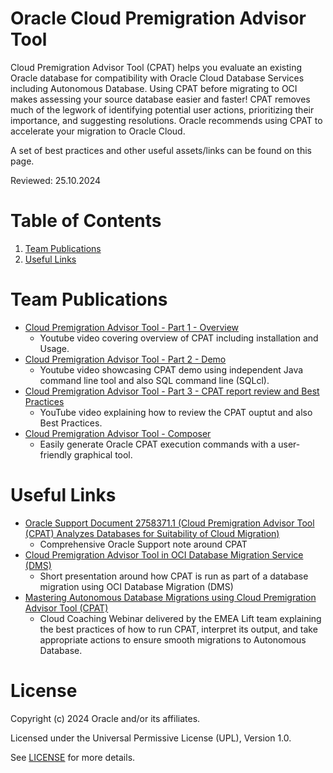 # Oracle Cloud Premigration Advisor Tool
 
Cloud Premigration Advisor Tool (CPAT) helps you evaluate an existing Oracle database for compatibility with Oracle Cloud Database Services including Autonomous Database. Using CPAT before migrating to OCI makes assessing your source database easier and faster!  CPAT removes much of the legwork of identifying potential user actions, prioritizing their importance, and suggesting resolutions. Oracle recommends using CPAT to accelerate your migration to Oracle Cloud.

A set of best practices and other useful assets/links can be found on this page.

Reviewed: 25.10.2024

# Table of Contents
 
1. [Team Publications](#team-publications)
2. [Useful Links](#useful-links)
 
# Team Publications
 
- [Cloud Premigration Advisor Tool - Part 1 - Overview ](https://youtu.be/sji8ZhvQn-w?feature=shared)
    - Youtube video covering overview of CPAT including installation and Usage.
- [Cloud Premigration Advisor Tool - Part 2 - Demo ](https://youtu.be/iDwgC7b_vA4?feature=shared)
    - Youtube video showcasing CPAT demo using independent Java command line tool and also SQL command line (SQLcl).
- [Cloud Premigration Advisor Tool - Part 3 - CPAT report review and Best Practices ](https://youtu.be/YYDPey-NYE8?feature=shared)
    - YouTube video explaining how to review the CPAT ouptut and also Best Practices.
- [Cloud Premigration Advisor Tool - Composer ](https://macsdata.com/oracle/cpat-composer)
    - Easily generate Oracle CPAT execution commands with a user-friendly graphical tool.

# Useful Links
- [Oracle Support Document 2758371.1 (Cloud Premigration Advisor Tool (CPAT) Analyzes Databases for Suitability of Cloud Migration)](https://support.oracle.com/epmos/faces/DocumentDisplay?id=2758371.1)
    - Comprehensive Oracle Support note around CPAT
- [Cloud Premigration Advisor Tool in OCI Database Migration Service (DMS)](https://www.youtube.com/watch?v=kYUqh4O1Owo)
    - Short presentation around how CPAT is run as part of a database migration using OCI Database Migration (DMS)
- [Mastering Autonomous Database Migrations using Cloud Premigration Advisor Tool (CPAT)](https://www.youtube.com/watch?v=PH_aPudyr0s)
    - Cloud Coaching Webinar delivered by the EMEA Lift team explaining the best practices of how to run CPAT, interpret its output, and take appropriate actions to ensure smooth migrations to Autonomous Database.

# License
 
Copyright (c) 2024 Oracle and/or its affiliates.
 
Licensed under the Universal Permissive License (UPL), Version 1.0.
 
See [LICENSE](https://github.com/oracle-devrel/technology-engineering/blob/main/LICENSE) for more details.
